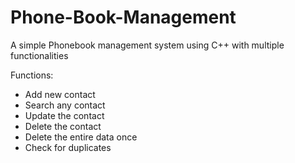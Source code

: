 # Phone-Book-Management
A simple Phonebook management system using C++ with multiple functionalities

Functions: 
- Add new contact
- Search any contact
- Update the contact
- Delete the contact
- Delete the entire data once
- Check for duplicates

